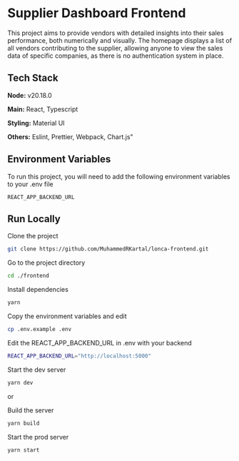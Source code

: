 # Supplier Dashboard Frontend

This project aims to provide vendors with detailed insights into their sales performance, both numerically and visually. The homepage displays a list of all vendors contributing to the supplier, allowing anyone to view the sales data of specific companies, as there is no authentication system in place.

## Tech Stack

**Node:** v20.18.0

**Main:** React, Typescript

**Styling:** Material UI

**Others:** Eslint, Prettier, Webpack, Chart.js"

## Environment Variables

To run this project, you will need to add the following environment variables to your .env file

`REACT_APP_BACKEND_URL`

## Run Locally

Clone the project

```bash
git clone https://github.com/MuhammedRKartal/lonca-frontend.git
```

Go to the project directory

```bash
cd ./frontend
```

Install dependencies

```bash
yarn
```

Copy the environment variables and edit

```bash
cp .env.example .env
```

Edit the REACT_APP_BACKEND_URL in .env with your backend

```bash
REACT_APP_BACKEND_URL="http://localhost:5000"
```

Start the dev server

```bash
yarn dev
```

or

Build the server

```bash
yarn build
```

Start the prod server

```bash
yarn start
```
